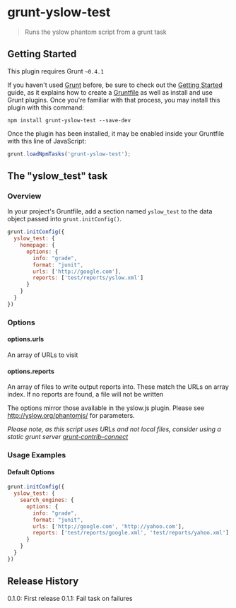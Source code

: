 # grunt-yslow-test

> Runs the yslow phantom script from a grunt task

## Getting Started
This plugin requires Grunt `~0.4.1`

If you haven't used [Grunt](http://gruntjs.com/) before, be sure to check out the [Getting Started](http://gruntjs.com/getting-started) guide, as it explains how to create a [Gruntfile](http://gruntjs.com/sample-gruntfile) as well as install and use Grunt plugins. Once you're familiar with that process, you may install this plugin with this command:

```shell
npm install grunt-yslow-test --save-dev
```

Once the plugin has been installed, it may be enabled inside your Gruntfile with this line of JavaScript:

```js
grunt.loadNpmTasks('grunt-yslow-test');
```

## The "yslow_test" task

### Overview
In your project's Gruntfile, add a section named `yslow_test` to the data object passed into `grunt.initConfig()`.

```js
grunt.initConfig({
  yslow_test: {
    homepage: {
      options: {
        info: "grade",
        format: "junit",
        urls: ['http://google.com'],
        reports: ['test/reports/yslow.xml']
      }
    }
  }
})
```

### Options

#### options.urls
An array of URLs to visit

#### options.reports
An array of files to write output reports into. These match the URLs on array index. If no reports are found, a file will not be written

The options mirror those available in the yslow.js plugin. Please see http://yslow.org/phantomjs/ for parameters.

*Please note, as this script uses URLs and not local files, consider using a static grunt server [grunt-contrib-connect](https://github.com/gruntjs/grunt-contrib-connect)*

### Usage Examples

#### Default Options
```js
grunt.initConfig({
  yslow_test: {
    search_engines: {
      options: {
        info: "grade",
        format: "junit",
        urls: ['http://google.com', 'http://yahoo.com'],
        reports: ['test/reports/google.xml', 'test/reports/yahoo.xml']
      }
    }
  }
})
```

## Release History
0.1.0: First release
0.1.1: Fail task on failures
